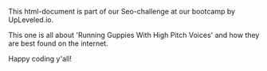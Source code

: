 This html-document is part of our Seo-challenge at our bootcamp by UpLeveled.io.

This one is all about 'Running Guppies With High Pitch Voices' and how they are best found on the internet.

Happy coding y'all!
